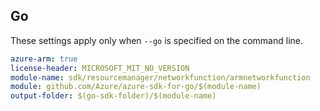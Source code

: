 ## Go

These settings apply only when `--go` is specified on the command line.

``` yaml $(go) && $(track2)
azure-arm: true
license-header: MICROSOFT_MIT_NO_VERSION
module-name: sdk/resourcemanager/networkfunction/armnetworkfunction
module: github.com/Azure/azure-sdk-for-go/$(module-name)
output-folder: $(go-sdk-folder)/$(module-name)
```